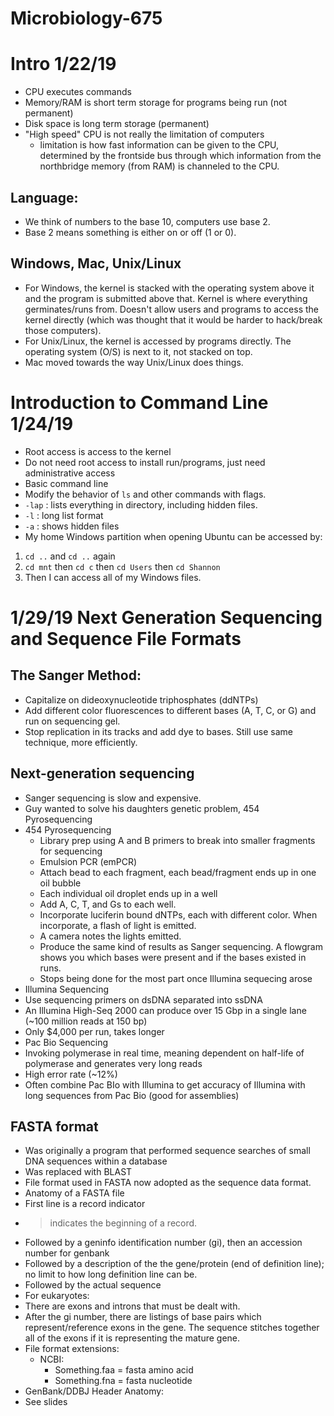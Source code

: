 # Microbiology-675

# Intro 1/22/19
* CPU executes commands
* Memory/RAM is short term storage for programs being run (not permanent)
* Disk space is long term storage (permanent)
* "High speed" CPU is not really the limitation of computers
  * limitation is how fast information can be given to the CPU, determined by the frontside bus through which information from the  northbridge memory (from RAM) is channeled to the CPU.

## Language:
* We think of numbers to the base 10, computers use base 2.
* Base 2 means something is either on or off (1 or 0).

## Windows, Mac, Unix/Linux
* For Windows, the kernel is stacked with the operating system above it and the program is submitted above that. Kernel is where everything germinates/runs from. Doesn't allow users and programs to access the kernel directly (which was thought that it would be harder to hack/break those computers).
* For Unix/Linux, the kernel is accessed by programs directly. The operating system (O/S) is next to it, not stacked on top.
* Mac moved towards the way Unix/Linux does things.


# Introduction to Command Line 1/24/19
* Root access is access to the kernel
 * Do not need root access to install run/programs, just need administrative access
* Basic command line
 * Modify the behavior of `ls` and other commands with flags.
  * `-lap` : lists everything in directory, including hidden files.
  * `-l` : long list format
  * `-a` : shows hidden files
* My home Windows partition when opening Ubuntu can be accessed by:
 1. `cd ..` and `cd ..` again
 2. `cd mnt` then `cd c` then `cd Users` then `cd Shannon`
 3. Then I can access all of my Windows files.
  

# 1/29/19 Next Generation Sequencing and Sequence File Formats
## The Sanger Method:
* Capitalize on dideoxynucleotide triphosphates (ddNTPs)
* Add different color fluorescences to different bases (A, T, C, or G) and run on sequencing gel.
* Stop replication in its tracks and add dye to bases. Still use same technique, more efficiently.

## Next-generation sequencing
* Sanger sequencing is slow and expensive.
* Guy wanted to solve his daughters genetic problem, 454 Pyrosequencing
* 454 Pyrosequencing
  * Library prep using A and B primers to break into smaller fragments for sequencing 
  * Emulsion PCR (emPCR)
   * Attach bead to each fragment, each bead/fragment ends up in one oil bubble
   * Each individual oil droplet ends up in a well
   * Add A, C, T, and Gs to each well.
   * Incorporate luciferin bound dNTPs, each with different color. When incorporate, a flash of light is emitted.
   * A camera notes the lights emitted.
   * Produce the same kind of results as Sanger sequencing. A flowgram shows you which bases were present and if the bases existed in runs.
   * Stops being done for the most part once Illumina sequecing arose
* Illumina Sequencing
 * Use sequencing primers on dsDNA separated into ssDNA
 * An Illumina High-Seq 2000 can produce over 15 Gbp in a single lane (~100 million reads at 150 bp)
 * Only $4,000 per run, takes longer
* Pac Bio Sequencing
 * Invoking polymerase in real time, meaning dependent on half-life of polymerase and generates very long reads
 * High error rate (~12%)
 * Often combine Pac BIo with Illumina to get accuracy of Illumina with long sequences from Pac Bio (good for assemblies)

## FASTA format
* Was originally a program that performed sequence searches of small DNA sequences within a database
* Was replaced with BLAST
* File format used in FASTA now adopted as the sequence data format.
* Anatomy of a FASTA file
 * First line is a record indicator
 * > indicates the beginning of a record.
 * Followed by a geninfo identification number (gi), then an accession number for genbank
 * Followed by a description of the the gene/protein (end of definition line); no limit to how long definition line can be.
 * Followed by the actual sequence
* For eukaryotes:
 * There are exons and introns that must be dealt with.
 * After the gi number, there are listings of base pairs which represent/reference exons in the gene. The sequence stitches together all of the exons if it is representing the mature gene.
* File format extensions:
    * NCBI:
        * Something.faa = fasta amino acid
        * Something.fna = fasta nucleotide
* GenBank/DDBJ Header Anatomy:
 * See slides

